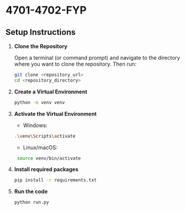 # 4701-4702-FYP

## Setup Instructions

1. **Clone the Repository**

   Open a terminal (or command prompt) and navigate to the directory where you want to clone the repository. Then run:

   ```bash
   git clone <repository_url>
   cd <repository_directory>
   ```

2. **Create a Virtual Environment**

   ```bash
   python -m venv venv
   ```

3. **Activate the Virtual Environment**

   - Windows:

   ```bash
   .\venv\Scripts\activate
   ```

   - Linux/macOS:

   ```bash
    source venv/bin/activate
   ```

4. **Install required packages**

   ```bash
   pip install -r requirements.txt
   ```

5. **Run the code**

   ```bash
   python run.py
   ```
